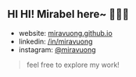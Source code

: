 ## HI HI! Mirabel here~ 🍓✨🌸
- website: [miravuong.github.io](https://miravuong.github.io/)
- linkedin: [/in/miravuong](https://www.linkedin.com/in/miravuong/)
- instagram: [@miravuong](https://www.instagram.com/miravuong/)

> feel free to explore my work!
